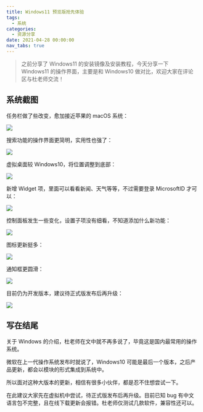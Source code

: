 ```yaml
---
title: Windows11 预览版抢先体验
tags:
  - 系统
categories:
  - 资源分享
date: 2021-04-28 00:00:00
nav_tabs: true
---
```


> 之前分享了 Windows11 的安装镜像及安装教程，今天分享一下 Windows11 的操作界面，主要是和 Windows10 做对比，欢迎大家在评论区与杜老师交流！

<!-- more -->

## 系统截图

任务栏做了些改变，愈加接近苹果的 macOS 系统：

![](https://cdn.dusays.com/2021/04/336-1.jpg)

搜索功能的操作界面更简明，实用性也强了：

![](https://cdn.dusays.com/2021/04/336-2.jpg)

虚拟桌面较 Windows10，将位置调整到底部：

![](https://cdn.dusays.com/2021/04/336-3.jpg)

新增 Widget 项，里面可以看看新闻、天气等等，不过需要登录 MicrosoftID 才可以：

![](https://cdn.dusays.com/2021/04/336-4.jpg)

控制面板发生一些变化，设置子项没有细看，不知道添加什么新功能：

![](https://cdn.dusays.com/2021/04/336-5.jpg)

图标更新挺多：

![](https://cdn.dusays.com/2021/04/336-6.jpg)

通知框更圆滑：

![](https://cdn.dusays.com/2021/04/336-7.jpg)

目前仍为开发版本，建议待正式版发布后再升级：

![](https://cdn.dusays.com/2021/04/336-8.jpg)

## 写在结尾

关于 Windows 的介绍，杜老师在文中就不再多说了，毕竟这是国内最常用的操作系统。

微软在上一代操作系统发布时就说了，Windows10 可能是最后一个版本，之后产品更新，都会以模块的形式集成到系统中。

所以面对这种大版本的更新，相信有很多小伙伴，都是忍不住想尝试一下。

在此建议大家先在虚拟机中尝试，待正式版发布后再升级。目前已知 bug 有中文语言包不完整，且在线下载更新会报错。杜老师仅测试几款软件，兼容性还可以。
